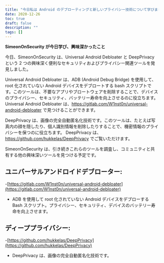 ```yaml
---
title: "今日私は Android のデブローティングと新しいプライバシー技術について学びました"
date: 2020-12-26
toc: true
draft: false
description: ""
tags: []
---
```


**SimeonOnSecurity が今日学び、興味深かったこと**

今日、SimeonOnSecurity は、Universal Android Debloater と DeepPrivacy という 2 つの興味深く便利なセキュリティおよびプライバシー関連ツールを発見しました。

Universal Android Debloater は、ADB (Android Debug Bridge) を使用して、root 化されていない Android デバイスをデブロートする bash スクリプトです。このツールは、不要なアプリやブロートウェアを削除することで、デバイスのプライバシー、セキュリティ、バッテリー寿命を向上させるのに役立ちます。 Universal Android Debloater は、https://gitlab.com/W1nst0n/universal-android-debloater で見つけることができます。

DeepPrivacy は、画像の完全自動匿名化技術です。このツールは、たとえば写真内の顔を隠したり、個人識別情報を削除したりすることで、機密情報のプライバシーを保つのに役立ちます。 DeepPrivacy は、https://github.com/hukkelas/DeepPrivacy でご覧いただけます。

SimeonOnSecurity は、引き続きこれらのツールを調査し、コミュニティと共有する他の興味深いツールを見つける予定です。

## ユニバーサルアンドロイドデブローター:
-[https://gitlab.com/W1nst0n/universal-android-debloater](https://gitlab.com/W1nst0n/universal-android-debloater)
- ADB を使用して root 化されていない Android デバイスをデブローする Bash スクリプト。プライバシー、セキュリティ、デバイスのバッテリー寿命を向上させます。

## ディーププライバシー:
-[https://github.com/hukkelas/DeepPrivacy](https://github.com/hukkelas/DeepPrivacy)
- DeepPrivacy は、画像の完全自動匿名化技術です。
